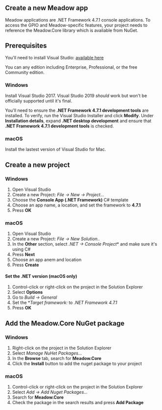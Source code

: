 ## Create a new Meadow app

Meadow applications are .NET Framework 4.7.1 console applications. To access the GPIO and Meadow-specific features, your project needs to reference the Meadow.Core library which is avaliable from NuGet.

## Prerequisites

You'll need to install Visual Studio: [available here](https://visualstudio.microsoft.com/downloads/)

You can any edition including Enterprise, Professional, or the free Community edition.  

### Windows
Install Visual Studio 2017. Visual Studio 2019 *should* work but won't be officially supported until it's final. 

You'll need to ensure the **.NET Framework 4.7.1 development tools** are installed. To verify, run the Visual Studio Installer and click **Modify**. Under **Installation details**, expand **.NET desktop development** and ensure that **.NET Framework 4.7.1 development tools** is checked.

### macOS
Install the lastest version of Visual Studio for Mac.


## Create a new project
### Windows
1. Open Visual Studio
2. Create a new Project: *File -> New -> Project...* 
3. Choose the **Console App (.NET Framework)** C# template
4. Choose an app name, a location, and set the framework to **4.7.1**
5. Press **OK** 

### macOS
1. Open Visual Studio
2. Create a new Project: *File -> New Solution..*
3. In the **Other** section, select *.NET -> Console Project** and make sure it's using C#
4. Press **Next**
5. Choose an app anem and location
6. Press **Create**

#### Set the .NET version (macOS only)
1. Control-click or right-click on the project in the Solution Explorer
2. Select **Options**
3. Go to *Build -> General*
4. Set the **Target framework:* to *.NET Framework 4.7.1*
5. Press **OK**

## Add the Meadow.Core NuGet package

### Windows
1. Right-click on the project in the Solution Explorer
1. Select *Manage NuHet Packages...*
1. In the **Browse** tab, search for **Meadow.Core**
1. Click the **Install** button to add the nuget package to your project

### macOS
1. Control-click or right-click on the project in the Solution Explorer
1. Select *Add -> Add Nuget Packages...*
1. Search for **Meadow.Core**
1. Check the package in the search results and press **Add Package**
